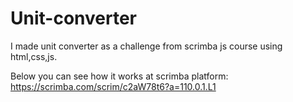 # Unit-converter
I made unit converter as a challenge from scrimba js course using html,css,js.

Below you can see how it works at scrimba platform:
https://scrimba.com/scrim/c2aW78t6?a=110.0.1.L1
